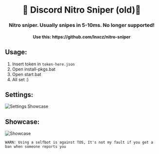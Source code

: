 <h1 align="center">🎨 Discord Nitro Sniper (old)🎨</h1>
<h3 align="center">Nitro sniper. Usually snipes in 5-10ms. No longer supported!</h3>
<h4 align="center">Use this: https://github.com/lnxcz/nitro-sniper</h4> 

## Usage:
1. Insert token in `token-here.json`
2. Open install-pkgs.bat
3. Open start.bat
4. All set :)

## Settings:
![Settings Showcase](https://wheres-my-ta.co/tPJXWl.png)

## Showcase:
![Showcase](https://wheres-my-ta.co/UyT5AB.png)

`WARN: Using a selfbot is against TOS, It's not my fault if you get a ban when someone reports you`
